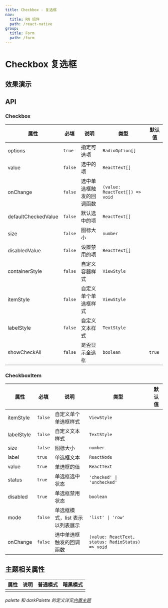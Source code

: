 ```yaml
---
title: Checkbox - 复选框
nav:
  title: RN 组件
  path: /react-native
group:
  title: Form
  path: /form
---
```


# Checkbox 复选框

## 效果演示

## API

### Checkbox

| 属性                | 必填    | 说明                     | 类型                           | 默认值 |
| ------------------- | ------- | ------------------------ | ------------------------------ | ------ |
| options             | `true`  | 指定可选项               | `RadioOption[]`                |        |
| value               | `false` | 选中的项                 | `ReactText[]`                  |        |
| onChange            | `false` | 选中单选框触发的回调函数 | `(value: ReactText[]) => void` |        |
| defaultCheckedValue | `false` | 默认选中的项             | `ReactText[]`                  |        |
| size                | `false` | 图标大小                 | `number`                       |        |
| disabledValue       | `false` | 设置禁用的项             | `ReactText[]`                  |        |
| containerStyle      | `false` | 自定义容器样式           | `ViewStyle`                    |        |
| itemStyle           | `false` | 自定义单个单选框样式     | `ViewStyle`                    |        |
| labelStyle          | `false` | 自定义文本样式           | `TextStyle`                    |        |
| showCheckAll        | `false` | 是否显示全选框           | `boolean`                      | `true` |

### CheckboxItem

| 属性       | 必填    | 说明                            | 类型                                              | 默认值 |
| ---------- | ------- | ------------------------------- | ------------------------------------------------- | ------ |
| itemStyle  | `false` | 自定义单个单选框样式            | `ViewStyle`                                       |        |
| labelStyle | `false` | 自定义文本样式                  | `TextStyle`                                       |        |
| size       | `false` | 图标大小                        | `number`                                          |        |
| label      | `true`  | 单选框文本                      | `ReactNode`                                       |        |
| value      | `true`  | 单选框的值                      | `ReactText`                                       |        |
| status     | `true`  | 单选框选中状态                  | `'checked' \| 'unchecked'`                        |        |
| disabled   | `true`  | 单选框禁用状态                  | `boolean`                                         |        |
| mode       | `false` | 单选框模式，list 表示以列表展示 | `'list' \| 'row'`                                 |        |
| onChange   | `false` | 选中单选框触发的回调函数        | `(value: ReactText, status: RadioStatus) => void` |        |

## 主题相关属性

| 属性 | 说明 | 普通模式 | 暗黑模式 |
| ---- | ---- | -------- | -------- |
|      |      |          |          |

_palette 和 darkPalette 的定义详见[内置主题](/react-native/theme)_
